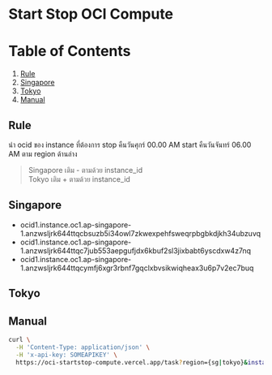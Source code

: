 # Start Stop OCI Compute

# Table of Contents

1. [Rule](#Rule)
2. [Singapore](#Singapore)
3. [Tokyo](#Tokyo)
4. [Manual](#Manual)
## Rule

นำ ocid ของ instance ที่ต้องการ stop คืนวันศุกร์ 00.00 AM start คืนวันจันทร์ 06.00 AM ตาม region ด้านล่าง
> Singapore เติม - ตามด้วย instance_id\
> Tokyo เติม + ตามด้วย instance_id

## Singapore

- ocid1.instance.oc1.ap-singapore-1.anzwsljrk644ttqcbsuzb5i34owl7zkwexpehfsweqrpbgbkdjkh34ubzuvq
- ocid1.instance.oc1.ap-singapore-1.anzwsljrk644ttqc7jub553aepgufjdx6kbuf2sl3jixbabt6yscdxw4z7nq
- ocid1.instance.oc1.ap-singapore-1.anzwsljrk644ttqcymfj6xgr3rbnf7gqclxbvsikwiqheax3u6p7v2ec7buq

## Tokyo

## Manual
```bash
curl \
  -H 'Content-Type: application/json' \
  -H 'x-api-key: SOMEAPIKEY' \
  https://oci-startstop-compute.vercel.app/task?region={sg|tokyo}&instanceId={instanceId}&action={start|stop}
```